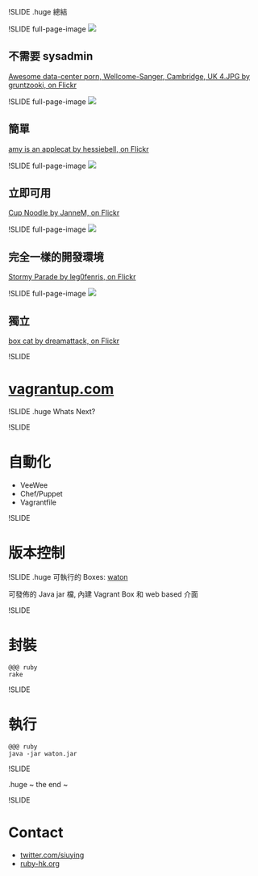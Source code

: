 !SLIDE 
.huge 總結

!SLIDE full-page-image
![](admin.jpg)
## 不需要 sysadmin ##
[Awesome data-center porn, Wellcome-Sanger, Cambridge, UK 4.JPG by gruntzooki, on Flickr](http://www.flickr.com/photos/doctorow/2698336843/)

!SLIDE full-page-image
![](simple.jpg)

## 簡單  ##
[amy is an applecat by hessiebell, on Flickr](http://www.flickr.com/photos/hessiebell/5565852914/)

!SLIDE full-page-image
![](noodle.jpg)
## 立即可用 ##
[Cup Noodle by JanneM, on Flickr](http://www.flickr.com/photos/jannem/2357395211/)

!SLIDE full-page-image
![](clones.jpg)

## 完全一樣的開發環境 ##
[Stormy Parade by leg0fenris, on Flickr](http://www.flickr.com/photos/legofenris/4039682937/)

!SLIDE full-page-image
![](box_cat.jpg)

## 獨立 ##
[box cat by dreamattack, on Flickr](http://www.flickr.com/photos/dreamattack/6797716413/)

!SLIDE
# [vagrantup.com](http://vagrantup.com/) #


!SLIDE
.huge Whats Next?

!SLIDE
# 自動化 #

- VeeWee
- Chef/Puppet
- Vagrantfile

!SLIDE
# 版本控制 #

!SLIDE
.huge 可執行的 Boxes: [waton](https://github.com/maestrodev/wanton)

可發佈的 Java jar 檔, 內建 Vagrant Box 和 web based 介面

!SLIDE
# 封裝 #

    @@@ ruby
    rake

!SLIDE
# 執行 #

    @@@ ruby
    java -jar waton.jar

!SLIDE

.huge ~ the end ~

!SLIDE
# Contact #

- [twitter.com/siuying](http://twitter.com/siuying)
- [ruby-hk.org](http://ruby-hk.org)
